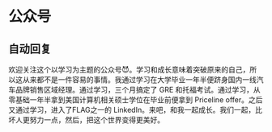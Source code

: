 # 公众号

## 自动回复

欢迎关注这个以学习为主题的公众号😈。学习和成长意味着突破原来的自己，所以这从来都不是一件容易的事情。我通过学习在大学毕业一年半便跻身国内一线汽车品牌销售区域经理。通过学习，三个月搞定了 GRE 和托福考试。通过学习，从零基础一年半拿到美国计算机相关硕士学位在毕业前便拿到 Priceline offer。之后又通过学习，进入了FLAG之一的 LinkedIn。来吧，和我一起成长。我们一起，比坏人更努力一点，然后，把这个世界变得更美好。